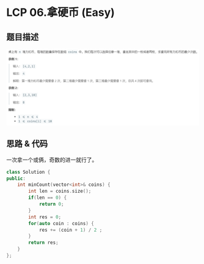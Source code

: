 # LCP 06.拿硬币 (Easy)

## 题目描述

![](lcp06.png)

## 思路 & 代码

一次拿一个或俩，奇数的进一就行了。

```c++
class Solution {
public:
    int minCount(vector<int>& coins) {
        int len = coins.size();
        if(len == 0) {
            return 0;
        }
        int res = 0;
        for(auto coin : coins) {
            res += (coin + 1) / 2 ;
        }
        return res;
    }
};
```